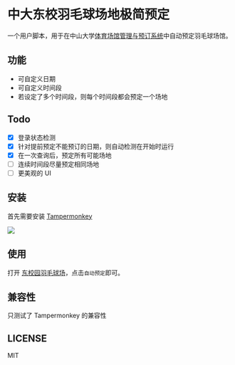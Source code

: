 # 中大东校羽毛球场地极简预定
一个用户脚本，用于在中山大学[体育场馆管理与预订系统](http://gym.sysu.edu.cn/index.html)中自动预定羽毛球场馆。

## 功能
- 可自定义日期
- 可自定义时间段
- 若设定了多个时间段，则每个时间段都会预定一个场地

## Todo
- [X] 登录状态检测
- [x] 针对提前预定不能预订的日期，则自动检测在开始时运行
- [x] 在一次查询后，预定所有可能场地
- [ ] 连续时间段尽量预定相同场地
- [ ] 更美观的 UI

## 安装
首先需要安装 [Tampermonkey](https://chrome.google.com/webstore/detail/tampermonkey/dhdgffkkebhmkfjojejmpbldmpobfkfo)

[![](https://img.shields.io/badge/%E5%AE%89%E8%A3%85%E7%9B%B4%E9%93%BE-%F0%9F%90%92-blue.svg?longCache=true&style=flat-square)](https://github.com/Andiedie/sysu-badminton-court-booking/raw/master/sysu-badminton-court-booking.user.js)

## 使用
打开 [东校园羽毛球场](http://gym.sysu.edu.cn/product/show.html?id=35)，点击`自动预定`即可。

## 兼容性
只测试了 Tampermonkey 的兼容性

## LICENSE
MIT
